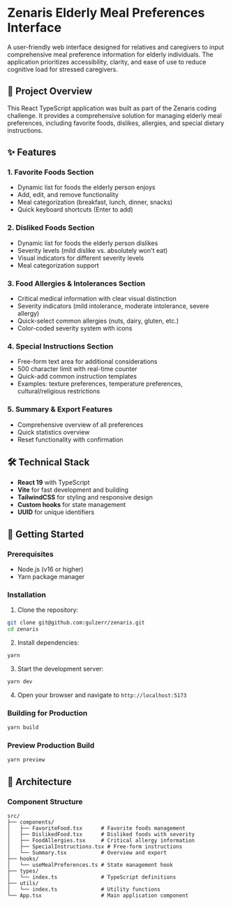 # Zenaris Elderly Meal Preferences Interface

A user-friendly web interface designed for relatives and caregivers to input comprehensive meal preference information for elderly individuals. The application prioritizes accessibility, clarity, and ease of use to reduce cognitive load for stressed caregivers.

## 🎯 Project Overview

This React TypeScript application was built as part of the Zenaris coding challenge. It provides a comprehensive solution for managing elderly meal preferences, including favorite foods, dislikes, allergies, and special dietary instructions.

## ✨ Features

### 1. Favorite Foods Section

- Dynamic list for foods the elderly person enjoys
- Add, edit, and remove functionality
- Meal categorization (breakfast, lunch, dinner, snacks)
- Quick keyboard shortcuts (Enter to add)

### 2. Disliked Foods Section

- Dynamic list for foods the elderly person dislikes
- Severity levels (mild dislike vs. absolutely won't eat)
- Visual indicators for different severity levels
- Meal categorization support

### 3. Food Allergies & Intolerances Section

- Critical medical information with clear visual distinction
- Severity indicators (mild intolerance, moderate intolerance, severe allergy)
- Quick-select common allergies (nuts, dairy, gluten, etc.)
- Color-coded severity system with icons

### 4. Special Instructions Section

- Free-form text area for additional considerations
- 500 character limit with real-time counter
- Quick-add common instruction templates
- Examples: texture preferences, temperature preferences, cultural/religious restrictions

### 5. Summary & Export Features

- Comprehensive overview of all preferences
- Quick statistics overview
- Reset functionality with confirmation

## 🛠 Technical Stack

- **React 19** with TypeScript
- **Vite** for fast development and building
- **TailwindCSS** for styling and responsive design
- **Custom hooks** for state management
- **UUID** for unique identifiers

## 🚀 Getting Started

### Prerequisites

- Node.js (v16 or higher)
- Yarn package manager

### Installation

1. Clone the repository:

```bash
git clone git@github.com:gulzerr/zenaris.git
cd zenaris
```

2. Install dependencies:

```bash
yarn
```

3. Start the development server:

```bash
yarn dev
```

4. Open your browser and navigate to `http://localhost:5173`

### Building for Production

```bash
yarn build
```

### Preview Production Build

```bash
yarn preview
```

## 🔧 Architecture

### Component Structure

```
src/
├── components/
│   ├── FavoriteFood.tsx      # Favorite foods management
│   ├── DislikedFood.tsx      # Disliked foods with severity
│   ├── FoodAllergies.tsx     # Critical allergy information
│   ├── SpecialInstructions.tsx # Free-form instructions
│   └── Summary.tsx           # Overview and export
├── hooks/
│   └── useMealPreferences.ts # State management hook
├── types/
│   └── index.ts              # TypeScript definitions
├── utils/
│   └── index.ts              # Utility functions
└── App.tsx                   # Main application component
```
